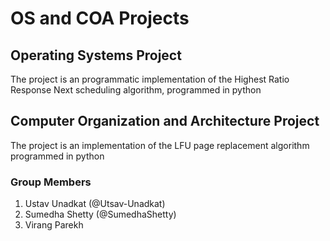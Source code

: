 # OS and COA Projects

## Operating Systems Project
The project is an programmatic implementation of the Highest Ratio Response Next scheduling algorithm, programmed in python

## Computer Organization and Architecture Project
The project is an implementation of the LFU page replacement algorithm programmed in python

### Group Members
1. Ustav Unadkat (@Utsav-Unadkat)
2. Sumedha Shetty (@SumedhaShetty)
3. Virang Parekh
